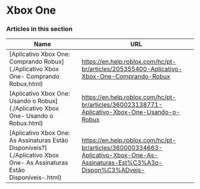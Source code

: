 # Xbox One  
### Articles in this section
Name|URL
-|-
[Aplicativo Xbox One: Comprando Robux](./Aplicativo Xbox One- Comprando Robux.html) |https://en.help.roblox.com/hc/pt-br/articles/205355400-Aplicativo-Xbox-One-Comprando-Robux
[Aplicativo Xbox One: Usando o Robux](./Aplicativo Xbox One- Usando o Robux.html) |https://en.help.roblox.com/hc/pt-br/articles/360023138771-Aplicativo-Xbox-One-Usando-o-Robux
[Aplicativo Xbox One: As Assinaturas Estão Disponíveis?](./Aplicativo Xbox One- As Assinaturas Estão Disponíveis-.html) |https://en.help.roblox.com/hc/pt-br/articles/360000334663-Aplicativo-Xbox-One-As-Assinaturas-Est%C3%A3o-Dispon%C3%ADveis-
